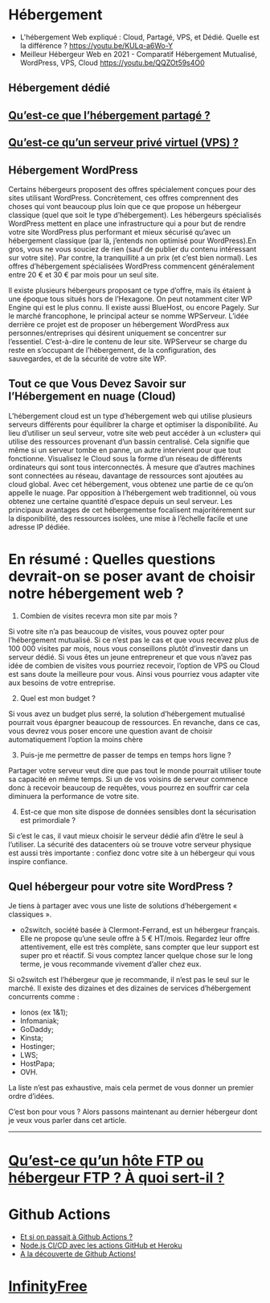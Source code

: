 # Hébergement

- L'hébergement Web expliqué : Cloud, Partagé, VPS, et Dédié. Quelle est la différence ? <https://youtu.be/KULq-a6Wo-Y>
- Meilleur Hébergeur Web en 2021 - Comparatif Hébergement Mutualisé, WordPress, VPS, Cloud <https://youtu.be/QQZOt59s4O0>

## Hébergement dédié

## [Qu’est-ce que l’hébergement partagé ?](./hebergement-partage.md)

## [Qu’est-ce qu’un serveur privé virtuel (VPS) ?](./vps.md)

## Hébergement WordPress
Certains hébergeurs proposent des offres spécialement conçues pour des sites utilisant WordPress. Concrètement, ces offres comprennent des choses qui vont beaucoup plus loin que ce que propose un hébergeur classique (quel que soit le type d’hébergement). Les hébergeurs spécialisés WordPress mettent en place une infrastructure qui a pour but de rendre votre site WordPress plus performant et mieux sécurisé qu’avec un hébergement classique (par là, j’entends non optimisé pour WordPress).En gros, vous ne vous souciez de rien (sauf de publier du contenu intéressant sur votre site). Par contre, la tranquillité a un prix (et c’est bien normal). Les offres d’hébergement spécialisées WordPress commencent généralement entre 20 € et 30 € par mois pour un seul site.

Il existe plusieurs hébergeurs proposant ce type d’offre, mais ils étaient à une époque tous situés hors de l’Hexagone. On peut notamment citer WP Engine qui est le plus connu. Il existe aussi BlueHost, ou encore Pagely. Sur le marché francophone, le principal acteur se nomme WPServeur. L’idée derrière ce projet est de proposer un hébergement WordPress aux personnes/entreprises qui désirent uniquement se concentrer sur l’essentiel. C’est-à-dire le contenu de leur site. WPServeur se charge du reste en s’occupant de l’hébergement, de la configuration, des sauvegardes, et de la sécurité de votre site WP.

## Tout ce que Vous Devez Savoir sur l’Hébergement en nuage (Cloud)
L’hébergement cloud est un type d’hébergement web qui utilise plusieurs serveurs différents pour équilibrer la charge et optimiser la disponibilité. Au lieu d’utiliser un seul serveur, votre site web peut accéder à un «cluster» qui utilise des ressources provenant d’un bassin centralisé. Cela signifie que même si un serveur tombe en panne, un autre intervient pour que tout fonctionne. Visualisez le Cloud sous la forme d’un réseau de différents ordinateurs qui sont tous interconnectés. À mesure que d’autres machines sont connectées au réseau, davantage de ressources sont ajoutées au cloud global. Avec cet hébergement, vous obtenez une partie de ce qu’on appelle le nuage. Par opposition à l’hébergement web traditionnel, où vous obtenez une certaine quantité d’espace depuis un seul serveur. Les principaux avantages de cet hébergementse focalisent majoritérement sur la disponibilité, des ressources isolées, une mise à l’échelle facile et une adresse IP dédiée.

<!-- https://www.hostinger.fr/tutoriels/quest-ce-que-lhebergement-cloud -->

# En résumé : Quelles questions devrait-on se poser avant de choisir notre hébergement web ?

1. Combien de visites recevra mon site par mois ?

Si votre site n’a pas beaucoup de visites, vous pouvez opter pour l’hébergement mutualisé. Si ce n’est pas le cas et que vous recevez plus de 100 000 visites par mois, nous vous conseillons plutôt d’investir dans un serveur dédié. Si vous êtes un jeune entrepreneur et que vous n’avez pas idée de combien de visites vous pourriez recevoir, l’option de VPS ou Cloud est sans doute la meilleure pour vous. Ainsi vous pourriez vous adapter vite aux besoins de votre entreprise.

2. Quel est mon budget ?

Si vous avez un budget plus serré, la solution d’hébergement mutualisé pourrait vous épargner beaucoup de ressources. En revanche, dans ce cas, vous devrez vous poser encore une question avant de choisir automatiquement l’option la moins chère

3. Puis-je me permettre de passer de temps en temps hors ligne ?

Partager votre serveur veut dire que pas tout le monde pourrait utiliser toute sa capacité en même temps. Si un de vos voisins de serveur commence donc à recevoir beaucoup de requêtes, vous pourrez en souffrir car cela diminuera la performance de votre site.

4. Est-ce que mon site dispose de données sensibles dont la sécurisation est primordiale ?

Si c’est le cas, il vaut mieux choisir le serveur dédié afin d’être le seul à l’utiliser. La sécurité des datacenters où se trouve votre serveur physique est aussi très importante : confiez donc votre site à un hébergeur qui vous inspire confiance.

## Quel hébergeur pour votre site WordPress ?

Je tiens à partager avec vous une liste de solutions d’hébergement « classiques ».

- o2switch, société basée à Clermont-Ferrand, est un hébergeur français. Elle ne propose qu’une seule offre à 5 € HT/mois. Regardez leur offre attentivement, elle est très complète, sans compter que leur support est super pro et réactif. Si vous comptez lancer quelque chose sur le long terme, je vous recommande vivement d’aller chez eux.

Si o2switch est l’hébergeur que je recommande, il n’est pas le seul sur le marché. Il existe des dizaines et des dizaines de services d’hébergement concurrents comme : 
- Ionos (ex 1&1);
- Infomaniak;
- GoDaddy;
- Kinsta;
- Hostinger;
- LWS;
- HostPapa;
- OVH.

La liste n’est pas exhaustive, mais cela permet de vous donner un premier ordre d’idées. 

C’est bon pour vous ? Alors passons maintenant au dernier hébergeur dont je veux vous parler dans cet article.

---

# [Qu’est-ce qu’un hôte FTP ou hébergeur FTP ? À quoi sert-il ?](./ftp.md)

# Github Actions
- [Et si on passait à Github Actions ?](https://blog.eleven-labs.com/fr/et-si-on-passait-a-github-actions/) 
- [Node.js CI/CD avec les actions GitHub et Heroku](https://www.kilukru.dev/node-js-ci-cd-avec-les-actions-github-et-heroku/) 
- [A la découverte de Github Actions!](https://youtu.be/RF2i8_xYHgg)

# [InfinityFree](./infinityfree.md)
